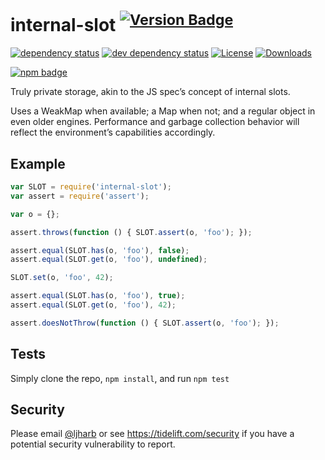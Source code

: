 # internal-slot <sup>[![Version Badge][npm-version-svg]][package-url]</sup>

[![dependency status][deps-svg]][deps-url]
[![dev dependency status][dev-deps-svg]][dev-deps-url]
[![License][license-image]][license-url]
[![Downloads][downloads-image]][downloads-url]

[![npm badge][npm-badge-png]][package-url]

Truly private storage, akin to the JS spec’s concept of internal slots.

Uses a WeakMap when available; a Map when not; and a regular object in even older engines. Performance and garbage collection behavior will reflect
the environment’s capabilities accordingly.

## Example

```js
var SLOT = require('internal-slot');
var assert = require('assert');

var o = {};

assert.throws(function () { SLOT.assert(o, 'foo'); });

assert.equal(SLOT.has(o, 'foo'), false);
assert.equal(SLOT.get(o, 'foo'), undefined);

SLOT.set(o, 'foo', 42);

assert.equal(SLOT.has(o, 'foo'), true);
assert.equal(SLOT.get(o, 'foo'), 42);

assert.doesNotThrow(function () { SLOT.assert(o, 'foo'); });
```

## Tests

Simply clone the repo, `npm install`, and run `npm test`

## Security

Please email [@ljharb](https://github.com/ljharb) or see https://tidelift.com/security if you have a potential security vulnerability to report.

[package-url]: https://npmjs.org/package/internal-slot

[npm-version-svg]: https://versionbadg.es/ljharb/internal-slot.svg

[deps-svg]: https://david-dm.org/ljharb/internal-slot.svg

[deps-url]: https://david-dm.org/ljharb/internal-slot

[dev-deps-svg]: https://david-dm.org/ljharb/internal-slot/dev-status.svg

[dev-deps-url]: https://david-dm.org/ljharb/internal-slot#info=devDependencies

[npm-badge-png]: https://nodei.co/npm/internal-slot.png?downloads=true&stars=true

[license-image]: https://img.shields.io/npm/l/internal-slot.svg

[license-url]: LICENSE

[downloads-image]: https://img.shields.io/npm/dm/internal-slot.svg

[downloads-url]: https://npm-stat.com/charts.html?package=internal-slot
